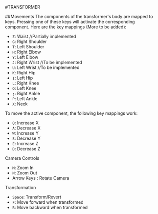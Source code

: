 #TRANSFORMER

##Movements
The components of the transformer's body are mapped to keys. Pressing one of these keys will activate the corresponding component.
Here are the key mappings (More to be added):
* `Z`: Waist //Partially implemented
* `G`: Right Shoulder
* `T`: Left Shoulder
* `H`: Right Elbow
* `Y`: Left Elbow
* `J`: Right Wrist //To be implemented
* `U`: Left Wrist //To be implemented
* `K`: Right Hip
* `I`: Left Hip
* `L`: Right Knee
* `O`: Left Knee
* `;`: Right Ankle
* `P`: Left Ankle
* `X`: Neck

To move the active component, the following key mappings work:
* `Q`: Increase X
* `A`: Decrease X
* `W`: Increase Y
* `S`: Decrease Y
* `E`: Increase Z
* `D`: Decrease Z

Camera Controls
* `M`: Zoom In
* `N`: Zoom Out
* Arrow Keys : Rotate Camera

Transformation
* `Space`: Transform/Revert
* `F`: Move forward when transformed
* `B`: Move backward when transformed
